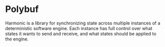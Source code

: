 Polybuf
=======

Harmonic is a library for synchronizing state across multiple instances of a
deterministic software engine. Each instance has full control over what states
it wants to send and receive, and what states should be applied to the engine.

